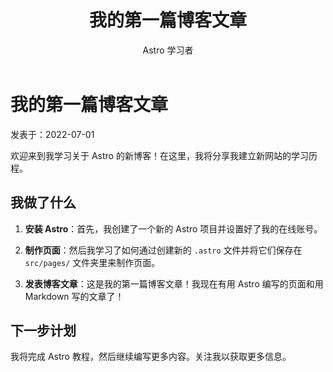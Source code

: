 ﻿---
title: "我的第一篇博客文章"
pubDate: 2022-07-01
description: "这是我 Astro 博客的第一篇文章。"
author: "Astro 学习者"
image:
  url: "https://docs.astro.build/assets/full-logo-light.png"
  alt: "The full Astro logo."
tags: ["astro", "blogging", "learning in public"]
---

# 我的第一篇博客文章

发表于：2022-07-01

欢迎来到我学习关于 Astro 的新博客！在这里，我将分享我建立新网站的学习历程。

## 我做了什么

1.  **安装 Astro**：首先，我创建了一个新的 Astro 项目并设置好了我的在线账号。

2.  **制作页面**：然后我学习了如何通过创建新的 `.astro` 文件并将它们保存在 `src/pages/` 文件夹里来制作页面。

3.  **发表博客文章**：这是我的第一篇博客文章！我现在有用 Astro 编写的页面和用 Markdown 写的文章了！

## 下一步计划

我将完成 Astro 教程，然后继续编写更多内容。关注我以获取更多信息。
